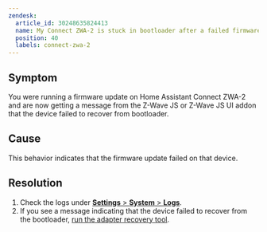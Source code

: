 ```yaml
---
zendesk:
  article_id: 30248635824413
  name: My Connect ZWA-2 is stuck in bootloader after a failed firmware update
  position: 40
  labels: connect-zwa-2
---
```


## Symptom

You were running a firmware update on Home Assistant Connect ZWA-2 and are now getting a message from the Z-Wave JS or Z-Wave JS UI addon that the device failed to recover from bootloader.

## Cause

This behavior indicates that the firmware update failed on that device.

## Resolution

1. Check the logs under [**Settings** > **System** > **Logs**](https://my.home-assistant.io/redirect/logs/).
2. If you see a message indicating that the device failed to recover from the bootloader, [run the adapter recovery tool](/hc/en-us/articles/30248838949405).
